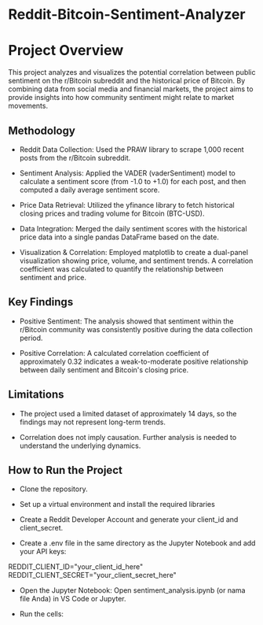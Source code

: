 # Reddit-Bitcoin-Sentiment-Analyzer

# Project Overview

This project analyzes and visualizes the potential correlation between public sentiment on the r/Bitcoin subreddit and the historical price of Bitcoin. By combining data from social media and financial markets, the project aims to provide insights into how community sentiment might relate to market movements.

## Methodology

   - Reddit Data Collection: Used the PRAW library to scrape 1,000 recent posts from the r/Bitcoin subreddit.

   - Sentiment Analysis: Applied the VADER (vaderSentiment) model to calculate a sentiment score (from -1.0 to +1.0) for each post, and then computed a daily average sentiment score.

   - Price Data Retrieval: Utilized the yfinance library to fetch historical closing prices and trading volume for Bitcoin (BTC-USD).

   - Data Integration: Merged the daily sentiment scores with the historical price data into a single pandas DataFrame based on the date.

   - Visualization & Correlation: Employed matplotlib to create a dual-panel visualization showing price, volume, and sentiment trends. A correlation coefficient was calculated to quantify the relationship between sentiment and price.

## Key Findings

   - Positive Sentiment: The analysis showed that sentiment within the r/Bitcoin community was consistently positive during the data collection period.

   - Positive Correlation: A calculated correlation coefficient of approximately 0.32 indicates a weak-to-moderate positive relationship between daily sentiment and Bitcoin's closing price.

## Limitations

   - The project used a limited dataset of approximately 14 days, so the findings may not represent long-term trends.

   - Correlation does not imply causation. Further analysis is needed to understand the underlying dynamics.

## How to Run the Project

   - Clone the repository.

   - Set up a virtual environment and install the required libraries

   - Create a Reddit Developer Account and generate your client_id and client_secret.

   - Create a .env file in the same directory as the Jupyter Notebook and add your API keys:

REDDIT_CLIENT_ID="your_client_id_here"
REDDIT_CLIENT_SECRET="your_client_secret_here"

   - Open the Jupyter Notebook: Open sentiment_analysis.ipynb (or nama file Anda) in VS Code or Jupyter.

   - Run the cells: 
